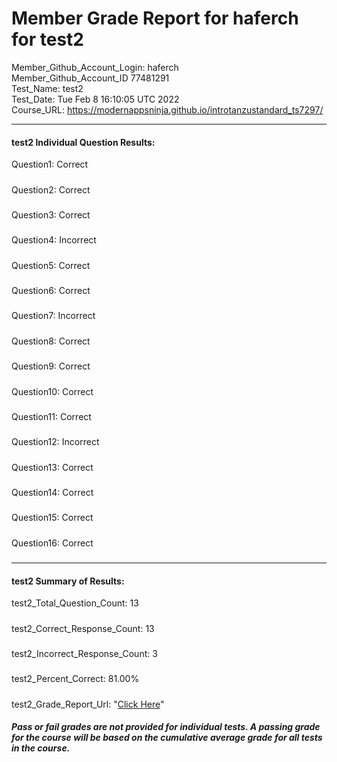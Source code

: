 # Member Grade Report for haferch for test2  
   
Member_Github_Account_Login: haferch  
Member_Github_Account_ID 77481291  
Test_Name: test2  
Test_Date: Tue Feb  8 16:10:05 UTC 2022  
Course_URL: https://modernappsninja.github.io/introtanzustandard_ts7297/  
   
---  
#### test2 Individual Question Results:  
Question1: Correct  
#####  
Question2: Correct  
#####  
Question3: Correct  
#####  
Question4: Incorrect  
#####  
Question5: Correct  
#####  
Question6: Correct  
#####  
Question7: Incorrect  
#####  
Question8: Correct  
#####  
Question9: Correct  
#####  
Question10: Correct  
#####  
Question11: Correct  
#####  
Question12: Incorrect  
#####  
Question13: Correct  
#####  
Question14: Correct  
#####  
Question15: Correct  
#####  
Question16: Correct  
#####  
---  
#### test2 Summary of Results:  
test2_Total_Question_Count: 13  
#####  
test2_Correct_Response_Count: 13  
#####  
test2_Incorrect_Response_Count: 3  
#####  
test2_Percent_Correct: 81.00%  
#####  
test2_Grade_Report_Url: "[Click Here](https://github.com/modernappsninjas/haferch/blob/main/static/userdata/courses/introtanzustandard_ts7297/grade_report.pr450.test2.md)"
##### Pass or fail grades are not provided for individual tests. A passing grade for the course will be based on the cumulative average grade for all tests in the course.  
